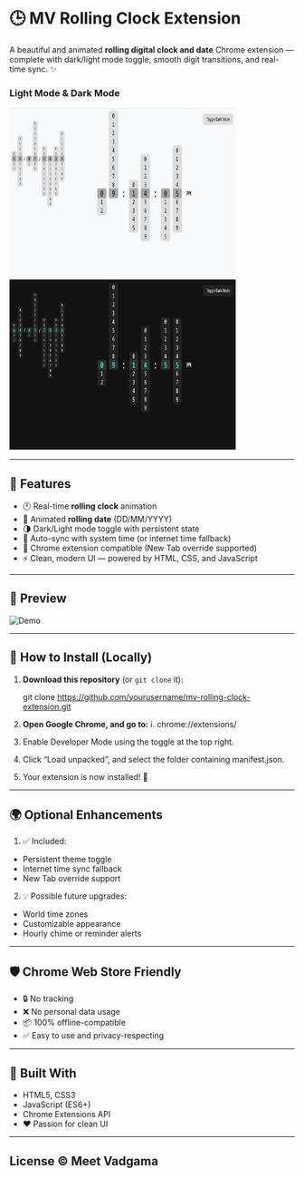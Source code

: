 # 🕒 MV Rolling Clock Extension

A beautiful and animated **rolling digital clock and date** Chrome extension — complete with dark/light mode toggle, smooth digit transitions, and real-time sync. ✨

### Light Mode & Dark Mode
<img src="./ss1.png" alt="Rolling Clock Preview - Light Mode" width="400" height="300"> <img src="./ss2.png" alt="Rolling Clock Preview - Dark Mode" width="400" height="300">

---

## 🚀 Features

- 🕐 Real-time **rolling clock** animation
- 📆 Animated **rolling date** (DD/MM/YYYY)
- 🌗 Dark/Light mode toggle with persistent state
- 🔄 Auto-sync with system time (or internet time fallback)
- 🧩 Chrome extension compatible (New Tab override supported)
- ⚡ Clean, modern UI — powered by HTML, CSS, and JavaScript

---

## 📸 Preview

![Demo](./demo.gif)
<!-- Replace demo.gif with your actual GIF file when ready -->

---

## 🔧 How to Install (Locally)

1. **Download this repository** (or `git clone` it):

   git clone https://github.com/yourusername/mv-rolling-clock-extension.git
2. **Open Google Chrome, and go to:**
    i. chrome://extensions/

3. Enable Developer Mode using the toggle at the top right.

4. Click “Load unpacked”, and select the folder containing manifest.json.

5. Your extension is now installed! 🎉

---

## 🌍 Optional Enhancements
1. ✅ Included:
- Persistent theme toggle
- Internet time sync fallback
- New Tab override support

2. 💡 Possible future upgrades:
- World time zones
- Customizable appearance
- Hourly chime or reminder alerts

---

## 🛡 Chrome Web Store Friendly
- 🔒 No tracking
- ❌ No personal data usage
- 📦 100% offline-compatible
- ✅ Easy to use and privacy-respecting

---

## 🧠 Built With
- HTML5, CSS3
- JavaScript (ES6+)
- Chrome Extensions API
- ❤️ Passion for clean UI

---

## License © Meet Vadgama